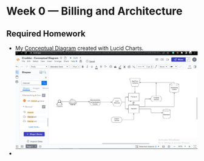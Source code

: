 # Week 0 — Billing and Architecture

## Required Homework
- My [Conceptual Diagram](https://lucid.app/lucidchart/ff4caa75-7703-4e31-8518-087c0a41e0d8/edit?viewport_loc=-706%2C-194%2C2220%2C1114%2C0_0&invitationId=inv_057fd1c2-c27f-4430-8100-f251736d69c5) created with Lucid Charts.
![Image](images/ConceptualDiagram.jpg)
- 
